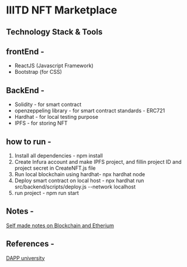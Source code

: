 # IIITD NFT Marketplace

## Technology Stack & Tools

## frontEnd -
 - ReactJS (Javascript Framework)
 - Bootstrap (for CSS)
## BackEnd - 
 - Solidity - for smart contract
 - openzeppeling library - for smart contract standards  - ERC721
 - Hardhat - for local testing purpose
 - IPFS - for storing NFT

 ## how to run - 
1. Install all dependencies  - npm install
2. Create Infura account and make IPFS project, and fillin project ID and project secret in CreateNFT.js file
3. Run local blockchain using hardhat- npx hardhat node
4. Deploy smart contract on local host  -  npx hardhat run src/backend/scripts/deploy.js --network localhost
5. run project - npm run start

 ## Notes - 
[Self made notes on Blockchain and Etherium](https://docs.google.com/document/d/1FiS0Gl7NXvtwBJIIJd7B-qP-QPB1pqeUDzZ6dKdkZGI/edit?usp=sharing)

 ## References - 
 [DAPP university](https://github.com/dappuniversity/nft_marketplace)



